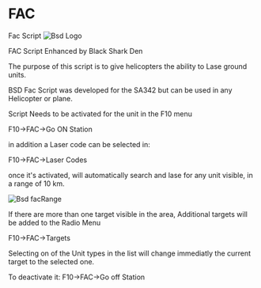 # FAC
Fac Script 
![Bsd Logo](https://www.blacksharkden.com/templates/blacksharkden/images/Blacksharkcustom3small.png)

FAC Script Enhanced by Black Shark Den

The purpose of this script is to give helicopters the ability to Lase ground units.

BSD Fac Script was developed for the SA342 but can be used in any Helicopter or plane.


Script Needs to be activated for the unit in the F10 menu

F10->FAC->Go ON Station

in addition a Laser code can be selected in:

F10->FAC->Laser Codes

once it's activated, will automatically search and lase for any unit visible, in a range of 10 km.

![Bsd facRange](https://i.ibb.co/64F2WS2/fac-Range.png)



If there are more than one target visible in the area, Additional targets will be added to the Radio Menu

F10->FAC->Targets

Selecting on of the Unit types in the list will change immediatly the current target to the selected one.


To deactivate it:
F10->FAC->Go off Station



